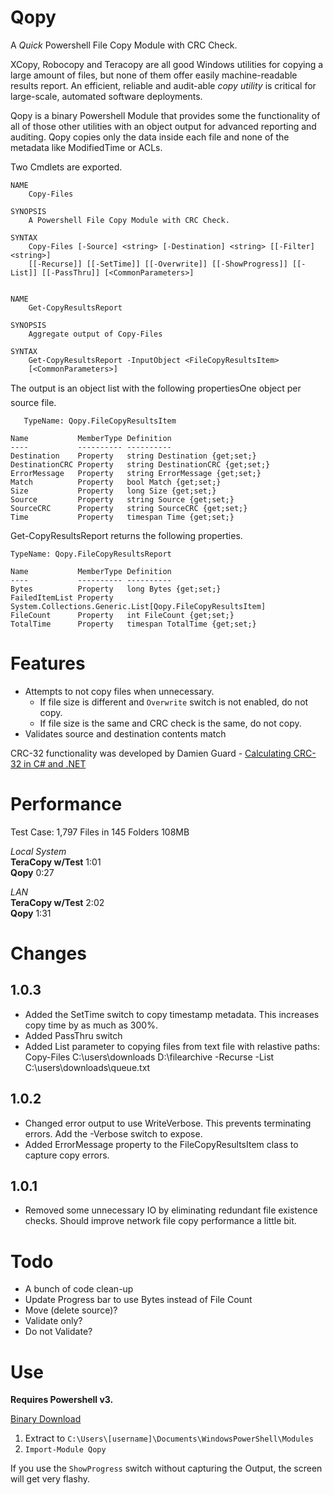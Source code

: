 Qopy
====

A _Quick_ Powershell File Copy Module with CRC Check.

XCopy, Robocopy and Teracopy are all good Windows utilities for copying a large amount of files, but none of them offer easily machine-readable results report. An efficient, reliable and audit-able _copy utility_ is critical for large-scale, automated software deployments.

Qopy is a binary Powershell Module that provides some the functionality of all of those other utilities with an object output for advanced reporting and auditing. Qopy copies only the data inside each file and none of the metadata like ModifiedTime or ACLs.

Two Cmdlets are exported.

	NAME
		Copy-Files

	SYNOPSIS
		A Powershell File Copy Module with CRC Check.

	SYNTAX
		Copy-Files [-Source] <string> [-Destination] <string> [[-Filter] <string>]
		[[-Recurse]] [[-SetTime]] [[-Overwrite]] [[-ShowProgress]] [[-List]] [[-PassThru]] [<CommonParameters>]


	NAME
		Get-CopyResultsReport

	SYNOPSIS
		Aggregate output of Copy-Files

	SYNTAX
		Get-CopyResultsReport -InputObject <FileCopyResultsItem>
		[<CommonParameters>]		

The output is an object list with the following properties&#151;One object per source file.

	   TypeName: Qopy.FileCopyResultsItem

	Name           MemberType Definition
	----           ---------- ----------
	Destination    Property   string Destination {get;set;}
	DestinationCRC Property   string DestinationCRC {get;set;}
	ErrorMessage   Property   string ErrorMessage {get;set;}
	Match          Property   bool Match {get;set;}
	Size           Property   long Size {get;set;}
	Source         Property   string Source {get;set;}
	SourceCRC      Property   string SourceCRC {get;set;}
	Time           Property   timespan Time {get;set;}

Get-CopyResultsReport returns the following properties.

    TypeName: Qopy.FileCopyResultsReport

	Name           MemberType Definition
	----           ---------- ----------
	Bytes          Property   long Bytes {get;set;}
	FailedItemList Property   System.Collections.Generic.List[Qopy.FileCopyResultsItem]
	FileCount      Property   int FileCount {get;set;}
	TotalTime      Property   timespan TotalTime {get;set;}	
Features
====
* Attempts to not copy files when unnecessary.
    * If file size is different and `Overwrite` switch is not enabled, do not copy.
    * If file size is the same and CRC check is the same, do not copy.
* Validates source and destination contents match

CRC-32 functionality was developed by Damien Guard - [Calculating CRC-32 in C# and .NET](http://damieng.com/blog/2006/08/08/calculating_crc32_in_c_and_net)

Performance
====
Test Case:
1,797 Files in 145 Folders
108MB

_Local System_<br />
**TeraCopy w/Test** 1:01<br />
**Qopy** 0:27<br />

_LAN_<br />
**TeraCopy w/Test** 2:02<br />
**Qopy** 1:31<br />

Changes
====

1.0.3
----
* Added the SetTime switch to copy timestamp metadata. This increases copy time by as much as 300%.
* Added PassThru switch
* Added List parameter to copying files from text file with relastive paths:
	Copy-Files C:\users\downloads D:\filearchive -Recurse -List C:\users\downloads\queue.txt

1.0.2
----
* Changed error output to use WriteVerbose. This prevents terminating errors. Add the -Verbose switch to expose.
* Added ErrorMessage property to the FileCopyResultsItem class to capture copy errors.

1.0.1
----
* Removed some unnecessary IO by eliminating redundant file existence checks. Should improve network file copy performance a little bit.


Todo
====
* A bunch of code clean-up
* Update Progress bar to use Bytes instead of File Count
* Move (delete source)?
* Validate only?
* Do not Validate?

Use
====
**Requires Powershell v3.**

[Binary Download](https://github.com/rbobot/Qopy/releases/)

1. Extract to `C:\Users\[username]\Documents\WindowsPowerShell\Modules` 
1.  `Import-Module Qopy`

If you use the `ShowProgress` switch without capturing the Output, the screen will get very flashy.

